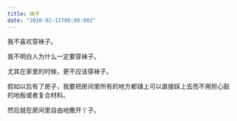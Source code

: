```yaml
---
title: 袜子
date: "2010-02-11T00:00:00Z"
---
```


我不喜欢穿袜子。

我不明白人为什么一定要穿袜子。

尤其在家里的时候，更不应该穿袜子。

假如以后有了房子，我要把房间里所有的地方都铺上可以直接踩上去而不用担心脏的地板或者复合材料。

然后就在房间里自由地撒开丫子。
